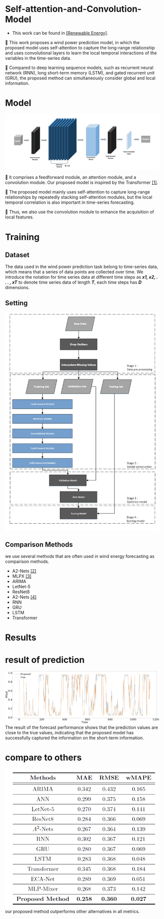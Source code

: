 # Self-attention-and-Convolution-Model
* This work can be found in  [[Renewable Energy]](https://www.sciencedirect.com/science/article/abs/pii/S0960148123013149).

📍 This work proposes a wind power prediction model, in which the proposed model uses self-attention to capture the long-range relationship and uses convolutional layers to learn the local temporal interactions of the variables in the time-series data.

📍 Compared to deep learning sequence models, such as recurrent neural network (RNN), long short-term memory (LSTM), and gated recurrent unit (GRU), the proposed method can simultaneously consider global and local information.


# Model
<img src="pic/model.png">

📍 It comprises a feedforward module, an attention module, and a convolution module. Our proposed model is inspired by the Transformer [[1]](https://arxiv.org/abs/1706.03762).

📍 The proposed model mainly uses self-attention to capture long-range relationships by repeatedly stacking self-attention modules, but the local temporal correlation is also important in time-series forecasting.

📍 Thus, we also use the convolution module to enhance the acquisition of local features.

# Training
## Dataset
The data used in the wind power prediction task belong to time-series data, which means that a series of data points are collected over time. We introduce the notation for time series data at different time steps as ***x1, x2, . . . , xT*** to denote time series data of length ***T***, each time steps has ***D*** dimensions.

## Setting
<img src="pic/flow.png">

## Comparison Methods
we use several methods that are often used in wind energy forecasting as comparison methods.

* A2-Nets [[2]](https://proceedings.neurips.cc/paper_files/paper/2018/file/e165421110ba03099a1c0393373c5b43-Paper.pdf)
* MLPX [[3]](https://arxiv.org/abs/2105.01601)
* ARIMA
* LetNet-5
* ResNet8
* A2-Nets [[4]](https://proceedings.neurips.cc/paper_files/paper/2018/file/e165421110ba03099a1c0393373c5b43-Paper.pdf)
* RNN
* GRU
* LSTM
* Transformer


# Results
# result of prediction
<img src="pic/6-hour ahead.png">
The result of the forecast performance shows that the prediction values are close to the true values, indicating that the proposed model has successfully captured the information on the short-term information.

# compare to others 
<img src="pic/compare_plot4.png">
our proposed method outperforms other alternatives in all metrics.


